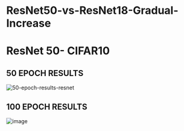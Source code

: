  # ResNet50-vs-ResNet18-Gradual-Increase 

 # ResNet 50- CIFAR10
 ## 50 EPOCH RESULTS
![50-epoch-results-resnet](https://github.com/user-attachments/assets/b284055f-6cc3-4a7a-bc34-dd77dd53d036)

## 100 EPOCH RESULTS
![image](https://github.com/user-attachments/assets/30598821-ebfd-4674-aa91-b5fba65750a9)
